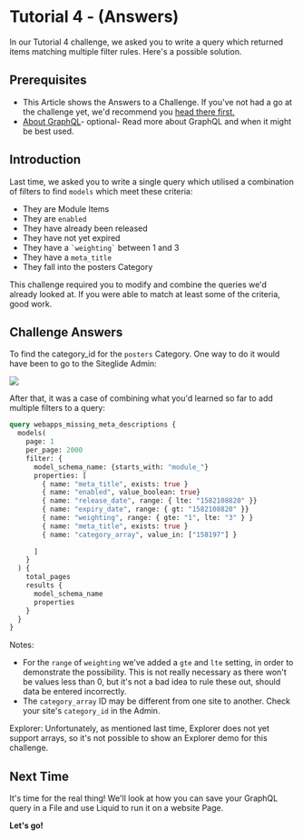 # Tutorial 4 - (Answers)

In our Tutorial 4 challenge, we asked you to write a query which returned items matching multiple filter rules. Here's a possible solution.

## Prerequisites

* This Article shows the Answers to a Challenge. If you've not had a go at the challenge yet, we'd recommend you [head there first.](https://developers.siteglide.com/tutorial-4-advanced-filtering)
* [About GraphQL](https://developers.siteglide.com/about-graphql)- optional- Read more about GraphQL and when it might be best used.

## Introduction

Last time, we asked you to write a single query which utilised a combination of filters to find `models` which meet these criteria:

* They are Module Items
* They are `enabled`
* They have already been released
* They have not yet expired
* They have a `` `weighting` `` between 1 and 3
* They have a `meta_title`&#x20;
* They fall into the posters Category

This challenge required you to modify and combine the queries we'd already looked at. If you were able to match at least some of the criteria, good work.

## Challenge Answers

To find the category\_id for the `posters` Category. One way to do it would have been to go to the Siteglide Admin:

![](https://downloads.intercomcdn.com/i/o/186111084/6f18c1efb54bd90ef6715a24/image.png)

After that, it was a case of combining what you'd learned so far to add multiple filters to a query:

```graphql
query webapps_missing_meta_descriptions {
  models(
    page: 1
    per_page: 2000
    filter: { 
      model_schema_name: {starts_with: "module_"}
      properties: [
        { name: "meta_title", exists: true }
        { name: "enabled", value_boolean: true}
        { name: "release_date", range: { lte: "1582108820" }}
        { name: "expiry_date", range: { gt: "1582108820" }}
        { name: "weighting", range: { gte: "1", lte: "3" } }
        { name: "meta_title", exists: true }
        { name: "category_array", value_in: ["158197"] }
        
      ]
    }
  ) {
    total_pages
    results {
      model_schema_name
      properties
    }
  }
}
```

Notes:

* For the `range` of `weighting` we've added a `gte` and `lte` setting, in order to demonstrate the possibility. This is not really necessary as there won't be values less than 0, but it's not a bad idea to rule these out, should data be entered incorrectly.&#x20;
* The `category_array`  ID may be different from one site to another. Check your site's `category_id` in the Admin.&#x20;

Explorer: Unfortunately, as mentioned last time, Explorer does not yet support arrays, so it's not possible to show an Explorer demo for this challenge.

## Next Time

It's time for the real thing! We'll look at how you can save your GraphQL query in a File and use Liquid to run it on a website Page.

**Let's go!**
